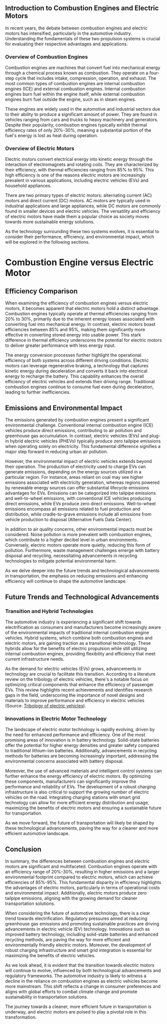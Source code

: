 ## Introduction to Combustion Engines and Electric Motors

In recent years, the debate between combustion engines and electric motors has intensified, particularly in the automotive industry. Understanding the fundamentals of these two propulsion systems is crucial for evaluating their respective advantages and applications.

### Overview of Combustion Engines

Combustion engines are machines that convert fuel into mechanical energy through a chemical process known as combustion. They operate on a four-step cycle that includes intake, compression, operation, and exhaust. The most common types of combustion engines are internal combustion engines (ICE) and external combustion engines. Internal combustion engines burn fuel within the engine itself, while external combustion engines burn fuel outside the engine, such as in steam engines.

These engines are widely used in the automotive and industrial sectors due to their ability to produce a significant amount of power. They are found in vehicles ranging from cars and trucks to heavy machinery and generators. Despite their popularity, combustion engines typically exhibit thermal efficiency rates of only 20%-30%, meaning a substantial portion of the fuel's energy is lost as heat during operation.

### Overview of Electric Motors

Electric motors convert electrical energy into kinetic energy through the interaction of electromagnets and rotating coils. They are characterized by their efficiency, with thermal efficiencies ranging from 85% to 95%. This high efficiency is one of the reasons electric motors are increasingly prevalent in various applications, including electric vehicles (EVs) and household appliances.

There are two primary types of electric motors: alternating current (AC) motors and direct current (DC) motors. AC motors are typically used in industrial applications and large appliances, while DC motors are commonly found in smaller devices and electric vehicles. The versatility and efficiency of electric motors have made them a popular choice as society moves towards more sustainable energy solutions.

As the technology surrounding these two systems evolves, it is essential to consider their performance, efficiency, and environmental impact, which will be explored in the following sections.

# Combustion Engine versus Electric Motor

## Efficiency Comparison

When examining the efficiency of combustion engines versus electric motors, it becomes apparent that electric motors hold a distinct advantage. Combustion engines typically operate at thermal efficiencies ranging from 20% to 30%, primarily due to the inherent energy losses associated with converting fuel into mechanical energy. In contrast, electric motors boast efficiencies between 85% and 95%, making them significantly more effective in converting stored energy into usable power. This stark difference in thermal efficiency underscores the potential for electric motors to deliver greater performance with less energy input.

The energy conversion processes further highlight the operational efficiency of both systems across different driving conditions. Electric motors can leverage regenerative braking, a technology that captures kinetic energy during deceleration and converts it back into electrical energy to recharge the battery. This capability enhances the overall efficiency of electric vehicles and extends their driving range. Traditional combustion engines continue to consume fuel even during deceleration, leading to further inefficiencies.

## Emissions and Environmental Impact

The emissions generated by combustion engines present a significant environmental challenge. Conventional internal combustion engine (ICE) vehicles produce direct emissions, contributing to air pollution and greenhouse gas accumulation. In contrast, electric vehicles (EVs) and plug-in hybrid electric vehicles (PHEVs) typically produce zero tailpipe emissions when operating solely on electricity. This fundamental difference signifies a major step forward in reducing urban air pollution.

However, the environmental impact of electric vehicles extends beyond their operation. The production of electricity used to charge EVs can generate emissions, depending on the energy sources utilized in a particular region. For instance, areas reliant on coal may see higher emissions associated with electricity generation, whereas regions powered by renewable energy sources can offer substantial lifecycle emissions advantages for EVs. Emissions can be categorized into tailpipe emissions and well-to-wheel emissions, with conventional ICE vehicles producing direct emissions, while EVs produce zero direct emissions. Well-to-wheel emissions encompass all emissions related to fuel production and distribution, while cradle-to-grave emissions include all emissions from vehicle production to disposal (Alternative Fuels Data Center).

In addition to air quality concerns, other environmental impacts must be considered. Noise pollution is more prevalent with combustion engines, which contribute to a higher decibel level in urban environments. Conversely, electric motors operate more quietly, reducing this form of pollution. Furthermore, waste management challenges emerge with battery disposal and recycling, necessitating advancements in recycling technologies to mitigate potential environmental harm.

As we delve deeper into the future trends and technological advancements in transportation, the emphasis on reducing emissions and enhancing efficiency will continue to shape the automotive landscape.

## Future Trends and Technological Advancements

### Transition and Hybrid Technologies

The automotive industry is experiencing a significant shift towards electrification as consumers and manufacturers become increasingly aware of the environmental impacts of traditional internal combustion engine vehicles. Hybrid systems, which combine both combustion engines and electric motors, are gaining traction as a transitional technology. These hybrids allow for the benefits of electric propulsion while still utilizing internal combustion engines, providing flexibility and efficiency that meet current infrastructure needs.

As the demand for electric vehicles (EVs) grows, advancements in technology are crucial to facilitate this transition. According to a literature review on the tribology of electric vehicles, there's a notable focus on optimizing critical components that enhance the efficiency of passenger EVs. This review highlights recent achievements and identifies research gaps in the field, underscoring the importance of novel designs and materials to improve performance and efficiency in electric vehicles (Source: [Tribology of electric vehicles](https://www.sciencedirect.com/science/article/pii/S0301679X19303433)).

### Innovations in Electric Motor Technology

The landscape of electric motor technology is rapidly evolving, driven by the need for enhanced performance and efficiency. One of the most promising areas of innovation is in battery technology. Solid-state batteries offer the potential for higher energy densities and greater safety compared to traditional lithium-ion batteries. Additionally, advancements in recycling methods for batteries are becoming increasingly important, addressing the environmental concerns associated with battery disposal.

Moreover, the use of advanced materials and intelligent control systems can further enhance the energy efficiency of electric motors. By optimizing these components, manufacturers can significantly improve the performance and reliability of EVs. The development of a robust charging infrastructure is also critical to support the growing number of electric vehicles on the road. Integrating charging stations with smart grid technology can allow for more efficient energy distribution and usage, maximizing the benefits of electric motors and ensuring a sustainable future for transportation.

As we move forward, the future of transportation will likely be shaped by these technological advancements, paving the way for a cleaner and more efficient automotive landscape.

## Conclusion

In summary, the differences between combustion engines and electric motors are significant and multifaceted. Combustion engines operate with an efficiency range of 20%-30%, resulting in higher emissions and a larger environmental footprint compared to electric motors, which can achieve efficiencies of 85%-95%. This fundamental disparity in efficiency highlights the advantages of electric motors, particularly in terms of operational costs and environmental impact. Additionally, electric motors produce zero tailpipe emissions, aligning with the growing demand for cleaner transportation solutions.

When considering the future of automotive technology, there is a clear trend towards electrification. Regulatory pressures aimed at reducing greenhouse gas emissions and promoting sustainable practices are driving advancements in electric vehicle (EV) technology. Innovations such as improved battery technology, including solid-state batteries and enhanced recycling methods, are paving the way for more efficient and environmentally friendly electric motors. Moreover, the development of robust charging infrastructure and smart grid integration is essential for maximizing the benefits of electric vehicles.

As we look ahead, it is evident that the transition towards electric motors will continue to evolve, influenced by both technological advancements and regulatory frameworks. The automotive industry is likely to witness a decline in the reliance on combustion engines as electric vehicles become more mainstream. This shift reflects a change in consumer preferences and aligns with global efforts to combat climate change and promote sustainability in transportation solutions. 

The journey towards a cleaner, more efficient future in transportation is underway, and electric motors are poised to play a pivotal role in this transformation.